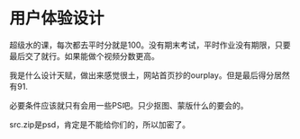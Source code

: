 # 用户体验设计

超级水的课，每次都去平时分就是100。没有期末考试，平时作业没有期限，只要最后交了就行。如果能做个视频分数更高。

我是什么设计天赋，做出来感觉很土，网站首页抄的ourplay。但是最后得分居然有91.

必要条件应该就只有会用一些PS吧。只少抠图、蒙版什么的要会的。

src.zip是psd，肯定是不能给你们的，所以加密了。
